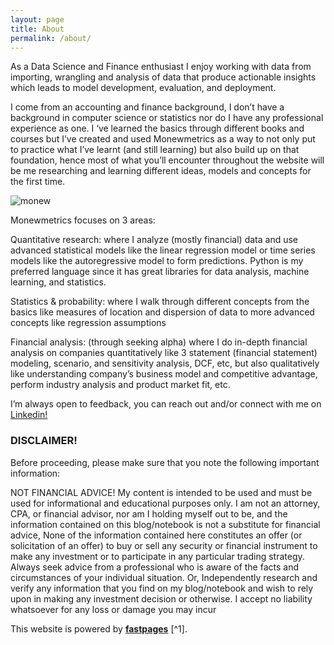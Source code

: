 ```yaml
---
layout: page
title: About
permalink: /about/
---
```


As a Data Science and Finance enthusiast I enjoy working with data from importing, wrangling and analysis of data that produce actionable insights which leads to model development, evaluation, and deployment.

I come from an accounting and finance background, I don’t have a background in computer science or statistics nor do I have any professional experience as one. I ‘ve learned the basics through different books and courses but I’ve created and used Monewmetrics as a way to not only put to practice what I’ve learnt (and still learning) but also build up on that foundation, hence most of what you’ll encounter throughout the website will be me researching and learning different ideas, models and concepts for the first time.


![monew](https://user-images.githubusercontent.com/80532199/192338336-13187d8a-9fd3-4e40-89f1-24e4adde3ee7.png)


Monewmetrics focuses on 3 areas:


Quantitative research: where I analyze (mostly financial) data and use advanced statistical models like the linear regression model or time series models like the autoregressive model to form predictions. Python is my preferred language since it has great libraries for data analysis, machine learning, and statistics.


Statistics & probability: where I walk through different concepts from the basics like measures of location and dispersion of data to more advanced concepts like regression assumptions


Financial analysis: (through seeking alpha) where I do in-depth financial analysis on companies quantitatively like 3 statement (financial statement) modeling, scenario, and sensitivity analysis, DCF, etc, but also qualitatively like understanding company’s business model and competitive advantage, perform industry analysis and product market fit, etc.


I’m always open to feedback, you can reach out and/or connect with me on [Linkedin!](https://www.linkedin.com/in/mj-abubakar/)


### DISCLAIMER!
Before proceeding, please make sure that you note the following important information:

NOT FINANCIAL ADVICE!
My content is intended to be used and must be used for informational and educational purposes only. I am not an attorney, CPA, or financial advisor, nor am I holding myself out to be, and the information contained on this blog/notebook is not a substitute for financial advice, None of the information contained here constitutes an offer (or solicitation of an offer) to buy or sell any security or financial instrument to make any investment or to participate in any particular trading strategy. Always seek advice from a professional who is aware of the facts and circumstances of your individual situation. Or, Independently research and verify any information that you find on my blog/notebook and wish to rely upon in making any investment decision or otherwise. I accept no liability whatsoever for any loss or damage you may incur


This website is powered by **[fastpages](https://github.com/fastai/fastpages)** [^1].


